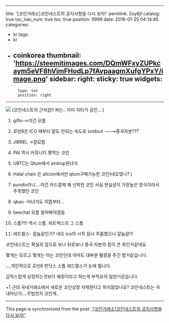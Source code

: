 
---
title: '[코인거래소]코인네스트의 공지사항을 다시 보자!'
permlink: 2oy6jf
catalog: true
toc_nav_num: true
toc: true
position: 9999
date: 2018-01-25 04:14:45
categories:
- kr
tags:
- kr
- coinkorea
thumbnail: 'https://steemitimages.com/DQmWFxyZUPkcaym5eVF8hVimFHodLp7fAvpaagmXufgYPxY/image.png'
sidebar:
    right:
        sticky: true
widgets:
    -
        type: toc
        position: right
---


![](https://steemitimages.com/DQmWFxyZUPkcaym5eVF8hVimFHodLp7fAvpaagmXufgYPxY/image.png)
(코인네스트의 근자감!! 쩌는.. 이미 자타가 공인....)

1. gifto-->이건 모름

2. 로빈8은 ICO 때부터 말도 안되는 속도로 soldout --->중국자본???

3. JIBREL ->잘모름

4. PAI  역시 커뮤니티 짱먹는 코인

5. UBTC는 Qtum에서 airdrop한녀석

6. Halal chain 은 allcoin에서만 qtum구매가능한 코인(네오였나? )

7. pundix라니....이건 카드결제 꽤 신박한 코인 사실 현실성이 가장높은 방식이라서 주목했던 코인

8. qbao -이녀석도 이름부터...

9. beechat  모름 알아봐야겠음

10. 스톰?!!! 역시 스톰.  비트렉스의 그 스톰

11. 레드펄스- 갈놈갈인가? 네오 ico의 시작 잠시 주춤했으나 갈놈갈!!!

코인네스트는 확실히 앞으로 보나 뒤로보나 중국 자본의 힘이 큰 축인거같네요

몇개는 모르고 몇개는 아는 코인인데 아마도 대부분 펌핑을 주긴 할거같습니다.

....개인적으로 로빈8 펀딕스 스톰 레드펄스가 눈에 뜁니다.

갑작스럽게 상장하는것보다 예정이라고 하는게 부작요이 덜한거같습니다.



+1 근데 국내거래소에서 새로운 코인상장 자제한다고 하지않았나요? 코인네스트는 국내아닌가....무법천지 코인계..

- - -

This page is synchronized from the post: ['[코인거래소]코인네스트의 공지사항을 다시 보자!'](https://steemit.com/@virus707/2oy6jf)
